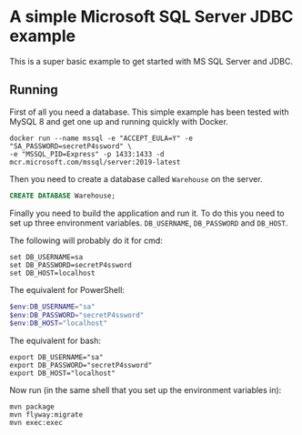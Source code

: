 # A simple Microsoft SQL Server JDBC example

This is a super basic example to get started with MS SQL Server and JDBC.

## Running

First of all you need a database. This simple example has been tested
with MySQL 8 and get one up and running quickly with Docker.

```SH
docker run --name mssql -e "ACCEPT_EULA=Y" -e "SA_PASSWORD=secretP4ssword" \
-e "MSSQL_PID=Express" -p 1433:1433 -d mcr.microsoft.com/mssql/server:2019-latest
```

Then you need to create a database called `Warehouse` on the server.

```SQL
CREATE DATABASE Warehouse;
```

Finally you need to build the application and run it. To do this you need to
set up three environment variables. `DB_USERNAME`, `DB_PASSWORD` and `DB_HOST`.

The following will probably do it for cmd:
```
set DB_USERNAME=sa
set DB_PASSWORD=secretP4ssword
set DB_HOST=localhost
```

The equivalent for PowerShell:
```PowerShell
$env:DB_USERNAME="sa"
$env:DB_PASSWORD="secretP4ssword"
$env:DB_HOST="localhost"
```

The equivalent for bash:
```SH
export DB_USERNAME="sa"
export DB_PASSWORD="secretP4ssword"
export DB_HOST="localhost"
```

Now run (in the same shell that you set up the environment variables in):
```
mvn package
mvn flyway:migrate
mvn exec:exec
```
